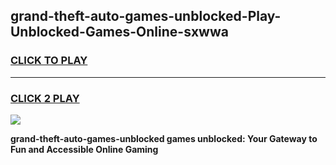 
## grand-theft-auto-games-unblocked-Play-Unblocked-Games-Online-sxwwa
<h3>
<a href="https://premium76.site?title=grand-theft-auto-games-unblocked&ref=25A">CLICK TO PLAY</a></h3>
<hr>

<h3>
<a href="https://premium76.site?title=grand-theft-auto-games-unblocked&ref=25A">CLICK 2 PLAY</a>
  
</h3>

<a href="https://premium76.site?title=grand-theft-auto-games-unblocked&ref=25A"><img src="https://clearcache.store/games.png"></a>


**grand-theft-auto-games-unblocked games unblocked: Your Gateway to Fun and Accessible Online Gaming**
